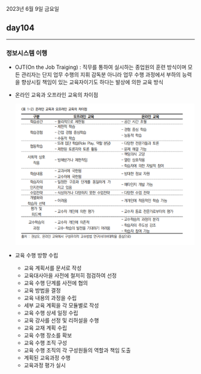 2023년 6월 9일 금요일

## day104

---

### 정보시스템 이행

- OJT(On the Job Traiging) : 직무를 통하여 실시하는 종업원의 훈련 방식이며 모든 관리자는 단지 업무 수행의 지휘 감독분 아니라 업무 수행 과정에서 부하의 능력을 향상시킬 책임이 있는 교육자이기도 하다는 발상에 의한 교육 방식

- 온라인 교육과 오프라인 교육의 차이점

  ![](2023-06-09-11-27-03.png)

- 교육 수행 방향 수립
  - 교육 계획서를 문서로 작성
  - 교육대사아을 사전에 철저히 점검하여 선정
  - 교육 수행 단계를 사전에 협의
  - 교육 방법을 결정
  - 교육 내용의 과정을 수립
  - 세부 교육 계획을 각 모듈별로 작성
  - 교육 수행 상세 일정 수립
  - 교육 강사를 선정 및 리허설을 수행
  - 교육 교재 계획 수립
  - 교육 수행 장소를 확보
  - 교육 수행 조직 구성
  - 교육 수행 조직의 각 구성원들의 역할과 책임 도출
  - 계획된 교육과정 수행
  - 교육과정 평가 실시
